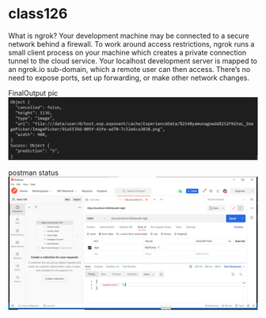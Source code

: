 # class126

What is ngrok?
Your development machine may be connected to a secure network behind a firewall. To work around access restrictions, ngrok runs a small client process on your machine which creates a private connection tunnel to the cloud service. Your localhost development server is mapped to an ngrok.io sub-domain, which a remote user can then access. There’s no need to expose ports, set up forwarding, or make other network changes.


FinalOutput pic
![](https://github.com/Akriti96/class126/blob/main/Screenshot%202021-12-01%20011437.png)

 postman status
![](https://github.com/Akriti96/class126/blob/main/Screenshot%202021-12-01%20011459.png)
